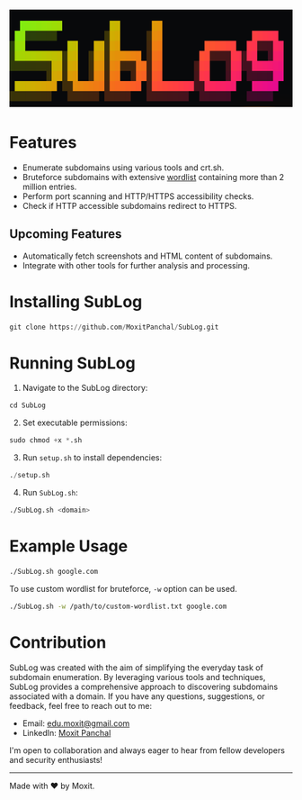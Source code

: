 <h1 align="center">
  <img src="Static/Logo.png" alt="naabu" width="800px">
  <br>
</h1>

# Features

- Enumerate subdomains using various tools and crt.sh.
- Bruteforce subdomains with extensive [wordlist](https://wordlists-cdn.assetnote.io/data/automated/httparchive_subdomains_2024_01_28.txt) containing more than 2 million entries.
- Perform port scanning and HTTP/HTTPS accessibility checks.
- Check if HTTP accessible subdomains redirect to HTTPS.

## Upcoming Features
- Automatically fetch screenshots and HTML content of subdomains.
- Integrate with other tools for further analysis and processing.

# Installing SubLog
```python
git clone https://github.com/MoxitPanchal/SubLog.git
```
# Running SubLog
1. Navigate to the SubLog directory:
```python
cd SubLog
```
2. Set executable permissions:
```python
sudo chmod +x *.sh
```
3. Run `setup.sh` to install dependencies:
```python
./setup.sh
```
4. Run `SubLog.sh`:
```sh
./SubLog.sh <domain>
```
# Example Usage
```sh
./SubLog.sh google.com
```
To use custom wordlist for bruteforce, `-w` option can be used.
```sh
./SubLog.sh -w /path/to/custom-wordlist.txt google.com
```
# Contribution
SubLog was created with the aim of simplifying the everyday task of subdomain enumeration. By leveraging various tools and techniques, SubLog provides a comprehensive approach to discovering subdomains associated with a domain. 
If you have any questions, suggestions, or feedback, feel free to reach out to me:

- Email: [edu.moxit@gmail.com](mailto:edu.moxit@gmail.com)
- LinkedIn: [Moxit Panchal](https://www.linkedin.com/in/moxit-panchal-545303225/)

I'm open to collaboration and always eager to hear from fellow developers and security enthusiasts!

---
Made with ❤ by Moxit.
